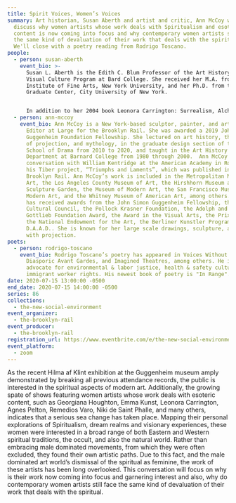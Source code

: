 ```yaml
---
title: Spirit Voices, Women’s Voices
summary: Art historian, Susan Aberth and artist and critic, Ann McCoy will
  discuss why women artists whose work deals with Spiritualism and esoteric
  content is now coming into focus and why contemporary women artists still face
  the same kind of devaluation of their work that deals with the spiritual.
  We'll close with a poetry reading from Rodrigo Toscano.
people:
  - person: susan-aberth
    event_bio: >-
      Susan L. Aberth is the Edith C. Blum Professor of the Art History and
      Visual Culture Program at Bard College. She received her M.A. from the
      Institute of Fine Arts, New York University, and her Ph.D. from the
      Graduate Center, City University of New York. 


      In addition to her 2004 book Leonora Carrington: Surrealism, Alchemy and Art (Lund Humphries), forthcoming is Leonora Carrington: The Tarot (Fulgur Press, 2020) co-authored with Mexican curator Tere Arcq.  She has contributed to Surrealism and Magic, Guggenheim Venice (2021); Seeking the Marvelous: Ithell Colquhoun, British Women and Surrealism (Fulgur Press, 2021), Agnes Pelton: Desert Transcendentalist (Phoenix Art Museum, 2019), Surrealism, Occultism and Politics: In Search of the Marvelous (Routledge Press, 2018), Leonora Carrington: Cuentos Magicos (Museo de Arte Moderno & INBA, Mexico City, 2018), Unpacking: The Marciano Collection (Delmonico Books, Prestel, 2017), and Leonora Carrington and the International Avant-Garde (Manchester University Press, 2017), as well as to Abraxas: International Journal of Esoteric Studies, Black Mirror, and Journal of Surrealism of the Americas. 
  - person: ann-mccoy
    event_bio: Ann McCoy is a New York-based sculptor, painter, and art critic, and
      Editor at Large for the Brooklyn Rail. She was awarded a 2019 John Simon
      Guggenheim Foundation Fellowship. She lectured on art history, the history
      of projection, and mythology, in the graduate design section of the Yale
      School of Drama from 2010 to 2020, and taught in the Art History
      Department at Barnard College from 1980 through 2000.  Ann McCoy did a
      conversation with William Kentridge at the American Academy in Rome for
      his Tiber project, “Triumphs and Laments”, which was published in the
      Brooklyn Rail. Ann McCoy’s work is included in the Metropolitan Museum of
      Art, the Los Angeles County Museum of Art, the Hirshhorn Museum and
      Sculpture Garden, the Museum of Modern Art, the San Francisco Museum of
      Modern Art, and the Whitney Museum of American Art, among others. McCoy
      has received awards from the John Simon Guggenheim Fellowship, the Asian
      Cultural Council, the Pollock Krasner Foundation, the Adolph and Esther
      Gottlieb Foundation Award, the Award in the Visual Arts, the Prix de Rome,
      the National Endowment for the Art, the Berliner Kunstler Program
      D.A.A.D.. She is known for her large scale drawings, sculpture, and work
      with projection.
poets:
  - person: rodrigo-toscano
    event_bio: Rodrigo Toscano’s poetry has appeared in Voices Without Borders,
      Diasporic Avant Gardes, and Imagined Theatres, among others. He is an
      advocate for environmental & labor justice, health & safety culture, and
      immigrant worker rights. His newest book of poetry is "In Range".
date: 2020-07-15 13:00:00 -0500
end_date: 2020-07-15 14:00:00 -0500
series: 86
collections:
  - the-new-social-environment
event_organizer:
  - the-brooklyn-rail
event_producer:
  - the-brooklyn-rail
registration_url: https://www.eventbrite.com/e/the-new-social-environment-86-spirit-voices-womens-voices-tickets-113094051352
event_platform:
  - zoom
---
```

As the recent Hilma af Klint exhibition at the Guggenheim museum amply demonstrated by breaking all previous attendance records, the public is interested in the spiritual aspects of modern art. Additionally, the growing spate of shows featuring women artists whose work deals with esoteric content, such as Georgiana Houghton, Emma Kunst, Leonora Carrington, Agnes Pelton, Remedios Varo, Niki de Saint Phalle, and many others, indicates that a serious sea change has taken place. Mapping their personal explorations of Spiritualism, dream realms and visionary experiences, these women were interested in a broad range of both Eastern and Western spiritual traditions, the occult, and also the natural world. Rather than embracing male dominated movements, from which they were often excluded, they found their own artistic paths. Due to this fact, and the male dominated art world’s dismissal of the spiritual as feminine, the work of these artists has been long overlooked. This conversation will focus on why is their work now coming into focus and garnering interest and also, why do contemporary women artists still face the same kind of devaluation of their work that deals with the spiritual.
